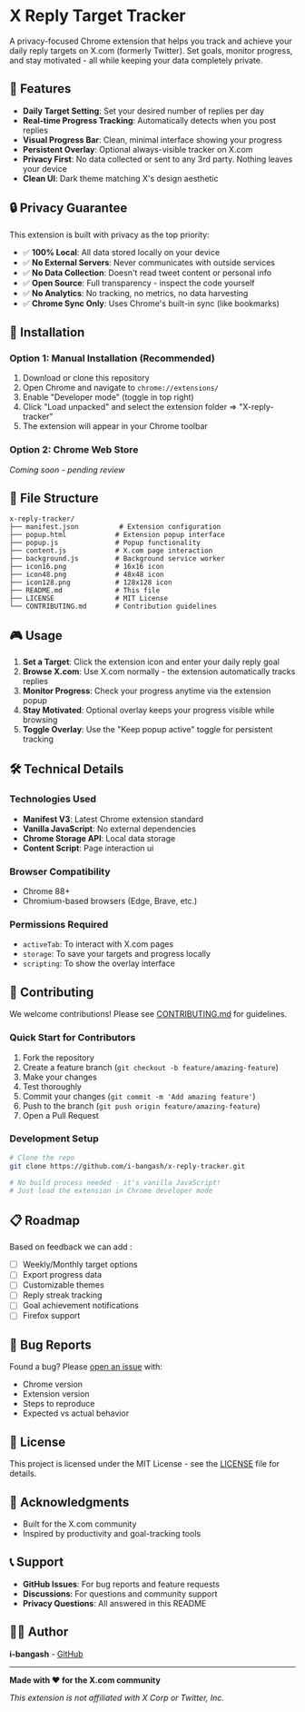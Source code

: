 # X Reply Target Tracker

A privacy-focused Chrome extension that helps you track and achieve your daily reply targets on X.com (formerly Twitter). Set goals, monitor progress, and stay motivated - all while keeping your data completely private.

## 🎯 Features

- **Daily Target Setting**: Set your desired number of replies per day
- **Real-time Progress Tracking**: Automatically detects when you post replies
- **Visual Progress Bar**: Clean, minimal interface showing your progress
- **Persistent Overlay**: Optional always-visible tracker on X.com
- **Privacy First**: No data collected or sent to any 3rd party. Nothing leaves your device
- **Clean UI**: Dark theme matching X's design aesthetic

## 🔒 Privacy Guarantee

This extension is built with privacy as the top priority:

- ✅ **100% Local**: All data stored locally on your device
- ✅ **No External Servers**: Never communicates with outside services
- ✅ **No Data Collection**: Doesn't read tweet content or personal info
- ✅ **Open Source**: Full transparency - inspect the code yourself
- ✅ **No Analytics**: No tracking, no metrics, no data harvesting
- ✅ **Chrome Sync Only**: Uses Chrome's built-in sync (like bookmarks)

## 🚀 Installation

### Option 1: Manual Installation (Recommended)

1. Download or clone this repository
2. Open Chrome and navigate to `chrome://extensions/`
3. Enable "Developer mode" (toggle in top right)
4. Click "Load unpacked" and select the extension folder => "X-reply-tracker"
5. The extension will appear in your Chrome toolbar

### Option 2: Chrome Web Store

_Coming soon - pending review_

## 📁 File Structure

```
x-reply-tracker/
├── manifest.json          # Extension configuration
├── popup.html            # Extension popup interface
├── popup.js              # Popup functionality
├── content.js            # X.com page interaction
├── background.js         # Background service worker
├── icon16.png            # 16x16 icon
├── icon48.png            # 48x48 icon
├── icon128.png           # 128x128 icon
├── README.md             # This file
├── LICENSE               # MIT License
└── CONTRIBUTING.md       # Contribution guidelines
```

## 🎮 Usage

1. **Set a Target**: Click the extension icon and enter your daily reply goal
2. **Browse X.com**: Use X.com normally - the extension automatically tracks replies
3. **Monitor Progress**: Check your progress anytime via the extension popup
4. **Stay Motivated**: Optional overlay keeps your progress visible while browsing
5. **Toggle Overlay**: Use the "Keep popup active" toggle for persistent tracking

## 🛠️ Technical Details

### Technologies Used

- **Manifest V3**: Latest Chrome extension standard
- **Vanilla JavaScript**: No external dependencies
- **Chrome Storage API**: Local data storage
- **Content Script**: Page interaction ui

### Browser Compatibility

- Chrome 88+
- Chromium-based browsers (Edge, Brave, etc.)

### Permissions Required

- `activeTab`: To interact with X.com pages
- `storage`: To save your targets and progress locally
- `scripting`: To show the overlay interface

## 🤝 Contributing

We welcome contributions! Please see [CONTRIBUTING.md](CONTRIBUTING.md) for guidelines.

### Quick Start for Contributors

1. Fork the repository
2. Create a feature branch (`git checkout -b feature/amazing-feature`)
3. Make your changes
4. Test thoroughly
5. Commit your changes (`git commit -m 'Add amazing feature'`)
6. Push to the branch (`git push origin feature/amazing-feature`)
7. Open a Pull Request

### Development Setup

```bash
# Clone the repo
git clone https://github.com/i-bangash/x-reply-tracker.git

# No build process needed - it's vanilla JavaScript!
# Just load the extension in Chrome developer mode
```

## 📋 Roadmap

Based on feedback we can add :

- [ ] Weekly/Monthly target options
- [ ] Export progress data
- [ ] Customizable themes
- [ ] Reply streak tracking
- [ ] Goal achievement notifications
- [ ] Firefox support

## 🐛 Bug Reports

Found a bug? Please [open an issue](https://github.com/i-bangash/x-reply-tracker/issues) with:

- Chrome version
- Extension version
- Steps to reproduce
- Expected vs actual behavior

## 📜 License

This project is licensed under the MIT License - see the [LICENSE](LICENSE) file for details.

## 🙏 Acknowledgments

- Built for the X.com community
- Inspired by productivity and goal-tracking tools

## 📞 Support

- **GitHub Issues**: For bug reports and feature requests
- **Discussions**: For questions and community support
- **Privacy Questions**: All answered in this README

## 👨‍💻 Author

**i-bangash** - [GitHub](https://github.com/i-bangash)

---

**Made with ❤️ for the X.com community**

_This extension is not affiliated with X Corp or Twitter, Inc._
